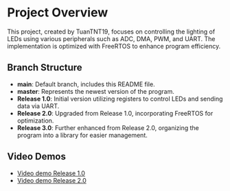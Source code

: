 # Project Overview

This project, created by TuanTNT19, focuses on controlling the lighting of LEDs using various peripherals such as ADC, DMA, PWM, and UART. The implementation is optimized with FreeRTOS to enhance program efficiency.

## Branch Structure

- **main**: Default branch, includes this README file.
- **master**: Represents the newest version of the program.
- **Release 1.0**: Initial version utilizing registers to control LEDs and sending data via UART.
- **Release 2.0**: Upgraded from Release 1.0, incorporating FreeRTOS for optimization.
- **Release 3.0**: Further enhanced from Release 2.0, organizing the program into a library for easier management.

## Video Demos

- [Video demo Release 1.0](https://www.youtube.com/watch?v=UpChIil1pBc&t=1s)
- [Video demo Release 2.0](https://www.youtube.com/watch?v=9no9ndJ7zZE&t=38s)

